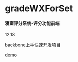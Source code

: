 # gradeWXForSet
<h4>寝室评分系统-评分功能前端</h4>
<p>12.18</p>
<p>backbone上手快速开发项目</p>
<p><a target="_blank" href="http://120.26.48.150/ndsite/setGrade">demo</a></p>
